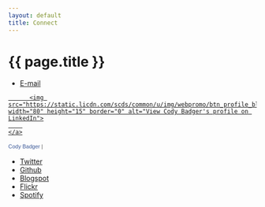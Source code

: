 ```yaml
---
layout: default
title: Connect
---
```


# {{ page.title }}

* [E-mail](mailto:c@codycardbadger.com)

<a href="https://www.linkedin.com/pub/cody-badger/4/158/11b">
      
          <img src="https://static.licdn.com/scds/common/u/img/webpromo/btn_profile_bluetxt_80x15.png" width="80" height="15" border="0" alt="View Cody Badger's profile on LinkedIn">
        
    </a>

<!-- Facebook Badge START --><a href="https://www.facebook.com/codybadger" title="Cody Badger" style="font-family: &quot;lucida grande&quot;,tahoma,verdana,arial,sans-serif; font-size: 11px; font-variant: normal; font-style: normal; font-weight: normal; color: #3B5998; text-decoration: none;" target="_TOP">Cody Badger</a><span style="font-family: &#039;lucida grande&#039;,tahoma,verdana,arial,sans-serif;font-size: 11px;line-height: 16px;font-variant: normal;font-style: normal;font-weight: normal;color: #555555;text-decoration: none;">&nbsp;|&nbsp;</span><br /><a href="https://www.facebook.com/codybadger" title="Cody Badger" target="_TOP"><img class="img" src="https://badge.facebook.com/badge/2502745.10096.1093797307.png" style="border: 0px;" alt="" /></a><!-- Facebook Badge END -->

* [Twitter](https://twitter.com/codybadger)
* [Github](https://github.com/codybadger)
* [Blogspot](http://codybadgertravel.blogspot.com/)
* [Flickr](https://www.flickr.com/photos/codybadger/)
* [Spotify](https://open.spotify.com/user/1240743189)
